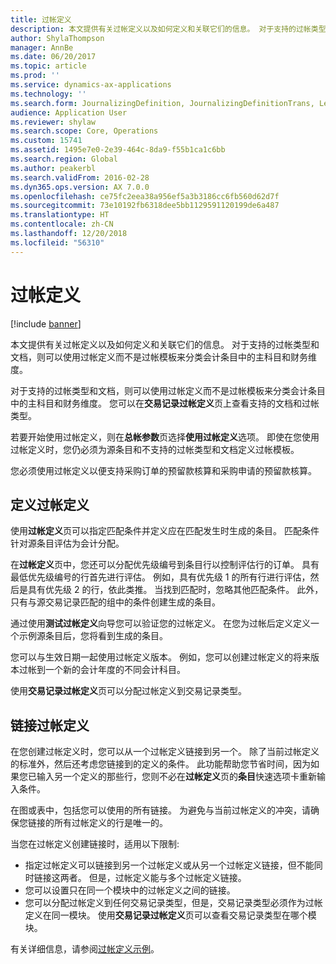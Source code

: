 ```yaml
---
title: 过帐定义
description: 本文提供有关过帐定义以及如何定义和关联它们的信息。 对于支持的过帐类型和文档，则可以使用过帐定义而不是过帐模板来分类会计条目中的主科目和财务维度。
author: ShylaThompson
manager: AnnBe
ms.date: 06/20/2017
ms.topic: article
ms.prod: ''
ms.service: dynamics-ax-applications
ms.technology: ''
ms.search.form: JournalizingDefinition, JournalizingDefinitionTrans, LedgerParameters
audience: Application User
ms.reviewer: shylaw
ms.search.scope: Core, Operations
ms.custom: 15741
ms.assetid: 1495e7e0-2e39-464c-8da9-f55b1ca1c6bb
ms.search.region: Global
ms.author: peakerbl
ms.search.validFrom: 2016-02-28
ms.dyn365.ops.version: AX 7.0.0
ms.openlocfilehash: ce75fc2eea38a956ef5a3b3186cc6fb560d62d7f
ms.sourcegitcommit: 73e10192fb6318dee5bb1129591120199de6a487
ms.translationtype: HT
ms.contentlocale: zh-CN
ms.lasthandoff: 12/20/2018
ms.locfileid: "56310"
---
```

# <a name="posting-definitions"></a>过帐定义

[!include [banner](../includes/banner.md)]

本文提供有关过帐定义以及如何定义和关联它们的信息。 对于支持的过帐类型和文档，则可以使用过帐定义而不是过帐模板来分类会计条目中的主科目和财务维度。

对于支持的过帐类型和文档，则可以使用过帐定义而不是过帐模板来分类会计条目中的主科目和财务维度。 您可以在**交易记录过帐定义**页上查看支持的文档和过帐类型。 

若要开始使用过帐定义，则在**总帐参数**页选择**使用过帐定义**选项。 即使在您使用过帐定义时，您仍必须为源条目和不支持的过帐类型和文档定义过帐模板。 

您必须使用过帐定义以便支持采购订单的预留款核算和采购申请的预留款核算。

## <a name="defining-posting-definitions"></a>定义过帐定义
使用**过帐定义**页可以指定匹配条件并定义应在匹配发生时生成的条目。 匹配条件针对源条目评估为会计分配。 

在**过帐定义**页中，您还可以分配优先级编号到条目行以控制评估行的订单。 具有最低优先级编号的行首先进行评估。 例如，具有优先级 1 的所有行进行评估，然后是具有优先级 2 的行，依此类推。 当找到匹配时，忽略其他匹配条件。 此外，只有与源交易记录匹配的组中的条件创建生成的条目。 

通过使用**测试过帐定义**向导您可以验证您的过帐定义。 在您为过帐后定义定义一个示例源条目后，您将看到生成的条目。 

您可以与生效日期一起使用过帐定义版本。 例如，您可以创建过帐定义的将来版本过帐到一个新的会计年度的不同会计科目。 

使用**交易记录过帐定义**页可以分配过帐定义到交易记录类型。

## <a name="linking-posting-definitions"></a>链接过帐定义
在您创建过帐定义时，您可以从一个过帐定义链接到另一个。 除了当前过帐定义的标准外，然后还考虑您链接到的定义的条件。 此功能帮助您节省时间，因为如果您已输入另一个定义的那些行，您则不必在**过帐定义**页的**条目**快速选项卡重新输入条件。 

在图或表中，包括您可以使用的所有链接。 为避免与当前过帐定义的冲突，请确保您链接的所有过帐定义的行是唯一的。 

当您在过帐定义创建链接时，适用以下限制:

-   指定过帐定义可以链接到另一个过帐定义或从另一个过帐定义链接，但不能同时链接这两者。 但是，过帐定义能与多个过帐定义链接。
-   您可以设置只在同一个模块中的过帐定义之间的链接。
-   您可以分配过帐定义到任何交易记录类型，但是，交易记录类型必须作为过帐定义在同一模块。 使用**交易记录过帐定义**页可以查看交易记录类型在哪个模块。


有关详细信息，请参阅[过帐定义示例](example-posting-definitions.md)。 


